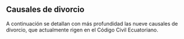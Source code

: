 ## Causales de divorcio
A continuación se detallan con más profundidad las nueve causales de divorcio, que actualmente rigen en el Código Civil Ecuatoriano.


